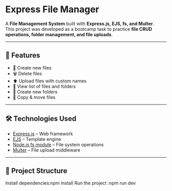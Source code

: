 # Express File Manager

A **File Management System** built with **Express.js, EJS, fs, and Multer**.  
This project was developed as a bootcamp task to practice **file CRUD operations, folder management, and file uploads**.

---

## 🚀 Features
- 📂 Create new files
- 🗑️ Delete files
- ⬆️ Upload files with custom names
- 📜 View list of files and folders
- 📁 Create new folders
- 🔄 Copy & move files

---

## 🛠️ Technologies Used
- [Express.js](https://expressjs.com/) – Web framework
- [EJS](https://ejs.co/) – Template engine
- [Node.js fs module](https://nodejs.org/api/fs.html) – File system operations
- [Multer](https://github.com/expressjs/multer) – File upload middleware

---

## 📂 Project Structure

Install dependencies:npm install
Run the project :npm run dev
